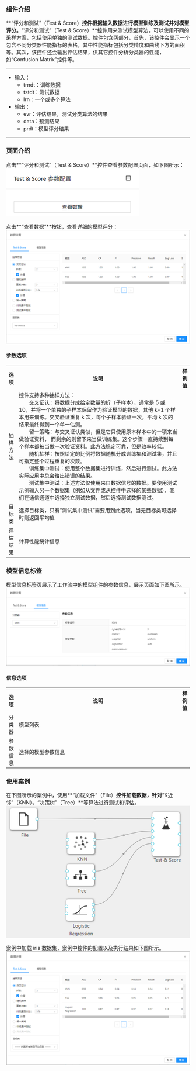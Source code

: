 ### 组件介绍
**“评分和测试”（Test & Score）**控件根据输入数据进行模型训练及测试并对模型评分。**“评分和测试”（Test & Score）**控件用来测试模型算法，可以使用不同的采样方案，包括使用单独的测试数据。控件包含两部分，首先，该控件会显示一个包含不同分类器性能指标的表格，其中性能指标包括分类精度和曲线下方的面积等。其次，该控件还会输出评估结果，供其它控件分析分类器的性能，如“Confusion Matrix”控件等。

<hr/>

- 输入：
  - trndt：训练数据
  - tstdt：测试数据
  - lrn：一个或多个算法
- 输出：
  - evr：评估结果，测试分类算法的结果
  - data：预测结果
  - prdt：模型评分结果

<hr/>


### 页面介绍
点击**“评分和测试”（Test & Score）**控件查看参数配置页面，如下图所示：  
![param](/img/aistudio/evaluate/test-and-score/param.png)

点击**“查看数据”**按钮，查看详细的模型评分：  
![interaction](/img/aistudio/evaluate/test-and-score/interaction.png)

#### 参数选项
<table>
  <tr>
    <th>选项</th>
    <th width="650">说明</th>
    <th>样例值</th>
  </tr>
  <tr>
      <td>抽样方法</td> 
      <td>
      控件支持多种抽样方法：<br/>
      &emsp;&emsp;交叉证认：将数据分成给定数量的折（子样本），通常是 5 或 10，并将一个单独的子样本保留作为验证模型的数据，其他 k-1 个样本用来训练。交叉验证重复 k 次，每个子样本验证一次，平均 k 次的结果最终得到一个单一估测。<br/>
      &emsp;&emsp;留一策略：与交叉证认类似，但是它只使用原本样本中的一项来当做验证资料， 而剩余的则留下来当做训练集。这个步骤一直持续到每个样本都被当做一次验证资料。此方法稳定可靠，但是效率较低。<br/>
      &emsp;&emsp;随机抽样：按照给定的比例将数据随机分成训练集和测试集，并且可指定整个过程重复的次数。<br/>
      &emsp;&emsp;训练集中测试：使用整个数据集进行训练，然后进行测试。此方法实际应用中总会给出错误的结果。<br/>
      &emsp;&emsp;测试集中测试：上述方法仅使用来自数据信号的数据。要使用测试示例输入另一个数据集（例如从文件或从控件中选择的某些数据），我们在通信通道中选择独立测试数据，然后选择测试数据测试。
      </td> 
      <td></td>
  </tr>
  <tr>
      <td>目标类</td> 
      <td>
      选择目标类，只有“测试集中测试”需要用到此选项，当无目标类可选择时则返回平均值
      </td> 
      <td></td>
  </tr>
  <tr>
      <td>评估结果</td> 
      <td>
      计算性能统计信息
      </td> 
      <td></td>
  </tr>
</table>

### 模型信息标签

模型信息标签页展示了工作流中的模型组件的参数信息，展示页面如下图所示。  
![model-info](/img/aistudio/evaluate/test-and-score/model-info.png)

#### 信息选项
<table>
  <tr>
    <th>选项</th>
    <th width="650">说明</th>
    <th>样例值</th>
  </tr>
  <tr>
      <td>分类器</td> 
      <td>
      模型列表
      </td> 
      <td></td>
  </tr>
  <tr>
      <td>参数信息</td> 
      <td>
      选择的模型参数信息
      </td> 
      <td></td>
  </tr>
</table>

### 使用案例
在下图所示的案例中，使用**“加载文件”（File）**控件加载数据，针对**“K近邻”（KNN）**、**“决策树”（Tree）**等算法进行测试和评估。   
![workflow](/img/aistudio/evaluate/test-and-score/workflow.png)

案例中加载 iris 数据集，案例中控件的配置以及执行结果如下图所示。  
![workflow-result](/img/aistudio/evaluate/test-and-score/workflow-result.png)